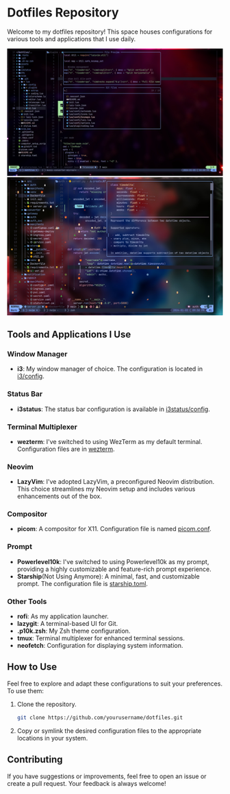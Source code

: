 # Dotfiles Repository

Welcome to my dotfiles repository! This space houses configurations for various tools and applications that I use daily.

![Screenshot](./screenshots/s2.jpeg)
![Screenshot](./screenshots/s4.jpeg)

## Tools and Applications I Use

### Window Manager

- **i3**: My window manager of choice. The configuration is located in [i3/config](i3/config).

### Status Bar

- **i3status**: The status bar configuration is available in [i3status/config](i3status/config).

### Terminal Multiplexer

- **wezterm**: I've switched to using WezTerm as my default terminal. Configuration files are in [wezterm](https://github.com/HeyBadAl/dotfiles/tree/main/wezterm).

### Neovim

- **LazyVim**: I've adopted LazyVim, a preconfigured Neovim distribution. This choice streamlines my Neovim setup and includes various enhancements out of the box.

### Compositor

- **picom**: A compositor for X11. Configuration file is named [picom.conf](picom.conf).

### Prompt

- **Powerlevel10k**: I've switched to using Powerlevel10k as my prompt, providing a highly customizable and feature-rich prompt experience.
- **Starship**(Not Using Anymore): A minimal, fast, and customizable prompt. The configuration file is [starship.toml](starship.toml).

### Other Tools

- **rofi**: As my application launcher.
- **lazygit**: A terminal-based UI for Git.
- **.p10k.zsh**: My Zsh theme configuration.
- **tmux**: Terminal multiplexer for enhanced terminal sessions.
- **neofetch**: Configuration for displaying system information.

## How to Use

Feel free to explore and adapt these configurations to suit your preferences. To use them:

1. Clone the repository.
   ```bash
   git clone https://github.com/yourusername/dotfiles.git
   ```
2. Copy or symlink the desired configuration files to the appropriate locations in your system.

## Contributing

If you have suggestions or improvements, feel free to open an issue or create a pull request. Your feedback is always welcome!
